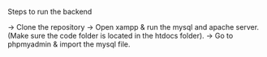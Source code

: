 Steps to run the backend

-> Clone the repository -> Open xampp & run the mysql and apache server. (Make sure the code folder is located in the htdocs folder). -> Go to phpmyadmin & import the mysql file.
